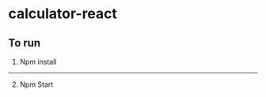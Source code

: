 # calculator-react
To run
----------------------------------------------------------------------
1.  Npm install
----------------------------------------------------------------------
2. Npm Start
